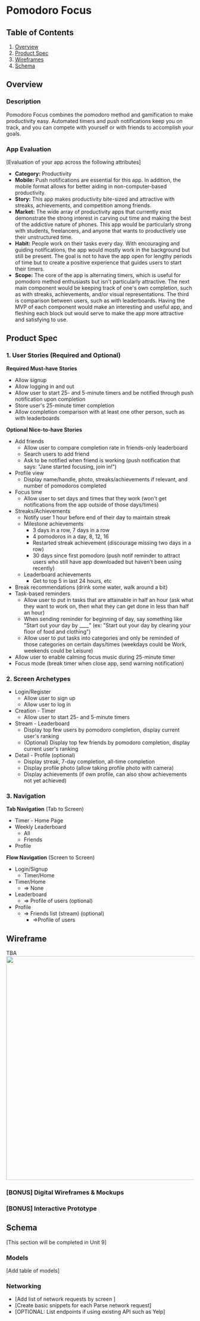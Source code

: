 # Pomodoro Focus

## Table of Contents
1. [Overview](#Overview)
1. [Product Spec](#Product-Spec)
1. [Wireframes](#Wireframes)
2. [Schema](#Schema)

## Overview
### Description
Pomodoro Focus combines the pomodoro method and gamification to make productivity easy. Automated timers and push notifications keep you on track, and you can compete with yourself or with friends to accomplish your goals.

### App Evaluation
[Evaluation of your app across the following attributes]
- **Category:** Productivity
- **Mobile:** Push notifications are essential for this app. In addition, the mobile format allows for better aiding in non-computer-based productivity.
- **Story:** This app makes productivity bite-sized and attractive with streaks, achievements, and competition among friends.
- **Market:** The wide array of productivity apps that currently exist demonstrate the strong interest in carving out time and making the best of the addictive nature of phones. This app would be particularly strong with students, freelancers, and anyone that wants to productively use their unstructured time.
- **Habit:** People work on their tasks every day. With encouraging and guiding notifications, the app would mostly work in the background but still be present. The goal is not to have the app open for lengthy periods of time but to create a positive experience that guides users to start their timers.
- **Scope:** The core of the app is alternating timers, which is useful for pomodoro method enthusiasts but isn't particularly attractive. The next main component would be keeping track of one's own completion, such as with streaks, achievements, and/or visual representations. The third is comparison between users, such as with leaderboards. Having the MVP of each component would make an interesting and useful app, and fleshing each block out would serve to make the app more attractive and satisfying to use.

## Product Spec

### 1. User Stories (Required and Optional)

**Required Must-have Stories**

* Allow signup
* Allow logging in and out
* Allow user to start 25- and 5-minute timers and be notified through push notification upon completion
* Store user's 25-minute timer completion
* Allow completion comparison with at least one other person, such as with leaderboards

**Optional Nice-to-have Stories**

* Add friends
    * Allow user to compare completion rate in friends-only leaderboard
    * Search users to add friend
    * Ask to be notified when friend is working (push notification that says: "Jane started focusing, join in!")
* Profile view
    * Display name/handle, photo, streaks/achievements if relevant, and number of pomodoros completed
* Focus time
    * Allow user to set days and times that they work (won't get notifications from the app outside of those days/times)
* Streaks/Achievements
    * Notify user 1 hour before end of their day to maintain streak
    * Milestone achievements
        * 3 days in a row, 7 days in a row
        * 4 pomodoros in a day, 8, 12, 16
        * Restarted streak achievement (discourage missing two days in a row)
        * 30 days since first pomodoro (push notif reminder to attract users who still have app downloaded but haven't been using recently)
    * Leaderboard achievements
        * Get to top 5 in last 24 hours, etc
* Break recommendations (drink some water, walk around a bit)
* Task-based reminders
    * Allow user to put in tasks that are attainable in half an hour (ask what they want to work on, then what they can get done in less than half an hour)
    * When sending reminder for beginning of day, say something like "Start out your day by ____" (ex: "Start out your day by clearing your floor of food and clothing")
    * Allow user to put tasks into categories and only be reminded of those categories on certain days/times (weekdays could be Work, weekends could be Leisure)
* Allow user to enable calming focus music during 25-minute timer
* Focus mode (break timer when close app, send warning notification)


### 2. Screen Archetypes

* Login/Register
    * Allow user to sign up
    * Allow user to log in
* Creation - Timer
    * Allow user to start 25- and 5-minute timers
* Stream - Leaderboard
    * Display top few users by pomodoro completion, display current user's ranking
    * (Optional) Display top few friends by pomodoro completion, display current user's ranking
* Detail - Profile (optional)
    * Display streak, 7-day completion, all-time completion
    * Display profile photo (allow taking profile photo with camera)
    * Display achievements (if own profile, can also show achievements not yet achieved)

### 3. Navigation

**Tab Navigation** (Tab to Screen)

* Timer - Home Page
* Weekly Leaderboard
    * All
    * Friends
* Profile

**Flow Navigation** (Screen to Screen)

* Login/Signup
    * Timer/Home
* Timer/Home
    * => None
* Leaderboard
    * => Profile of users (optional)
* Profile
    * => Friends list (stream) (optional)
        * =>Profile of users

## Wireframe
TBA
<img src="YOUR_WIREFRAME_IMAGE_URL" width=600>

### [BONUS] Digital Wireframes & Mockups

### [BONUS] Interactive Prototype

## Schema 
[This section will be completed in Unit 9]
### Models
[Add table of models]
### Networking
- [Add list of network requests by screen ]
- [Create basic snippets for each Parse network request]
- [OPTIONAL: List endpoints if using existing API such as Yelp]

